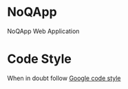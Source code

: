NoQApp
=======

NoQApp Web Application

Code Style
==========

When in doubt follow [Google code style](https://google-styleguide.googlecode.com/svn/trunk/javaguide.html#s3.3-import-statements)
